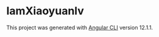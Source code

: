 # IamXiaoyuanlv

This project was generated with [Angular CLI](https://github.com/angular/angular-cli) version 12.1.1.

